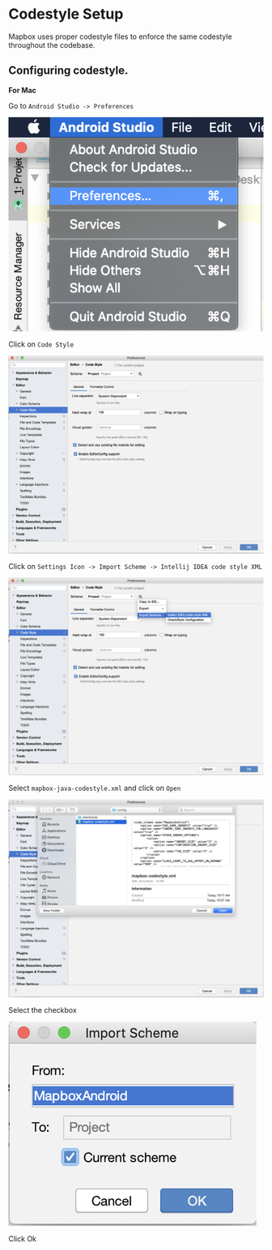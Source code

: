 # Codestyle Setup

Mapbox uses proper codestyle files to enforce the same codestyle throughout the codebase.

## Configuring codestyle.

**For Mac**

Go to `Android Studio -> Preferences`

![Android Studio > Preferences](./screenshots/CodeStyle-1.png)

Click on `Code Style`

![Preferences > Code Style](./screenshots/CodeStyle-2.png)

Click on `Settings Icon -> Import Scheme -> Intellij IDEA code style XML`

![Import Scheme > IntelliJ IDEA code style XML](./screenshots/CodeStyle-3.png)

Select `mapbox-java-codestyle.xml` and click on `Open`

![Select mapbox-java-codestyle.xml](./screenshots/CodeStyle-4.png)

Select the checkbox

![Select checkbox](./screenshots/CodeStyle-5.png)

Click Ok